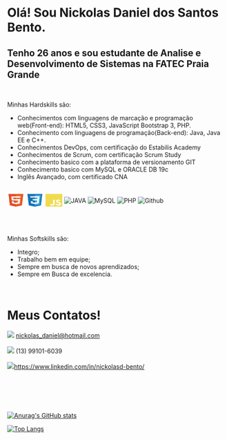 
# Olá! Sou Nickolas Daniel dos Santos Bento.

## Tenho 26 anos e sou estudante de Analise e Desenvolvimento de Sistemas na FATEC Praia Grande

<!--
**NickolasDS-Bento/NickolasDS-Bento** is a ✨ _special_ ✨ repository because its `README.md` (this file) appears on your GitHub profile.

Here are some ideas to get you started:

- 🔭 I’m currently working on ...
- 🌱 I’m currently learning ...
- 👯 I’m looking to collaborate on ...
- 🤔 I’m looking for help with ...
- 💬 Ask me about ...
- 📫 How to reach me: ...
- 😄 Pronouns: ...
- ⚡ Fun fact: ...

-->

<div style="display: inline_block"><br>
 
Minhas Hardskills são:
* Conhecimentos com linguagens de marcação e programação web(Front-end): HTML5, CSS3, JavaScript Bootstrap 3, PHP.
* Conhecimento com linguagens de programação(Back-end): Java, Java EE e C++.
* Conhecimentos DevOps, com certificação do Estabilis Academy
* Conhecimentos de Scrum, com certificação Scrum Study
* Conhecimento basico com a plataforma de versionamento GIT
* Conhecimento basico com MySQL e ORACLE DB 19c
* Inglês Avançado, com certificado CNA

</div>

<div style="display: inline_block"><br>
  <img align="center" alt="HTML" height="30" width="40" src="https://raw.githubusercontent.com/devicons/devicon/master/icons/html5/html5-original.svg">
  <img align="center" alt="CSS" height="30" width="40" src="https://raw.githubusercontent.com/devicons/devicon/master/icons/css3/css3-original.svg">
  <img align="center" alt="Js" height="30" width="40" src="https://raw.githubusercontent.com/devicons/devicon/master/icons/javascript/javascript-plain.svg">
  <img align="center" alt="JAVA" height="30" width="40" src="https://cdn.jsdelivr.net/gh/devicons/devicon/icons/java/java-original-wordmark.svg"/>
  <img align="center" alt="MySQL" height="30" width="40" src="https://cdn.jsdelivr.net/gh/devicons/devicon/icons/mysql/mysql-original-wordmark.svg"/>
  <img align="center" alt="PHP" height="30" width="40" src="https://cdn.jsdelivr.net/gh/devicons/devicon/icons/php/php-original.svg" />
  <img align="center" alt="Github" height="30" width="40" src="https://cdn.jsdelivr.net/gh/devicons/devicon/icons/github/github-original.svg" />
</div>
 

 <br>
 <br>
 <br>
 
Minhas Softskills são:
* Integro;
* Trabalho bem em equipe;
* Sempre em busca de novos aprendizados;
* Sempre em Busca de excelencia.
<br>


# Meus Contatos!


<img src="https://img.shields.io/badge/Microsoft_Outlook-0078D4?style=for-the-badge&logo=microsoft-outlook&logoColor=white">  nickolas_daniel@hotmail.com </a><br><br>
<img src="https://img.shields.io/badge/WhatsApp-25D366?style=for-the-badge&logo=whatsapp&logoColor=white"> (13) 99101-6039 </a> <br><br>
<img src="https://img.shields.io/badge/LinkedIn-0077B5?style=for-the-badge&logo=linkedin&logoColor=white">https://www.linkedin.com/in/nickolasd-bento/</a><br><br>



<br>
<br>
<br>
 


[![Anurag's GitHub stats](https://github-readme-stats.vercel.app/api?username=NickolasDS-Bento)](https://github.com/anuraghazra/github-readme-stats)

[![Top Langs](https://github-readme-stats.vercel.app/api/top-langs/?username=anuraghazra&layout=compact)](https://github.com/anuraghazra/github-readme-stats)

<!-- <a href="https://github.com/anuraghazra/github-readme-stats">
  <img align="center" src="https://github-readme-stats.vercel.app/api/pin/?username=anuraghazra&repo=github-readme-stats" />
</a>  -->


<!--
<div style="display: inline_block"><br>
  
  <img align="center" alt="HTML" height="30" width="40" src="https://raw.githubusercontent.com/devicons/devicon/master/icons/html5/html5-original.svg">
  <img align="center" alt="CSS" height="30" width="40" src="https://raw.githubusercontent.com/devicons/devicon/master/icons/css3/css3-original.svg">
  <img align="center" alt="Js" height="30" width="40" src="https://raw.githubusercontent.com/devicons/devicon/master/icons/javascript/javascript-plain.svg">
  <img align="center" alt="JAVA" height="30" width="40" src="https://cdn.jsdelivr.net/gh/devicons/devicon/icons/java/java-original-wordmark.svg"/>
  <img align="center" alt="MySQL" height="30" width="40" src="https://cdn.jsdelivr.net/gh/devicons/devicon/icons/mysql/mysql-original-wordmark.svg"/>
  <img align="center" alt="PHP" height="30" width="40" src="https://cdn.jsdelivr.net/gh/devicons/devicon/icons/php/php-original.svg" />
  <img align="center" alt="Github" height="30" width="40" src="https://cdn.jsdelivr.net/gh/devicons/devicon/icons/github/github-original.svg" />
</div>


-->





